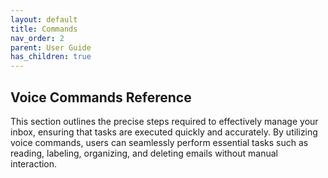 ```yaml
---
layout: default
title: Commands
nav_order: 2
parent: User Guide
has_children: true
---
```


## Voice Commands Reference

This section outlines the precise steps required to effectively manage your inbox, ensuring that tasks are executed quickly and accurately. By utilizing voice commands, users can seamlessly perform essential tasks such as reading, labeling, organizing, and deleting emails without manual interaction.
